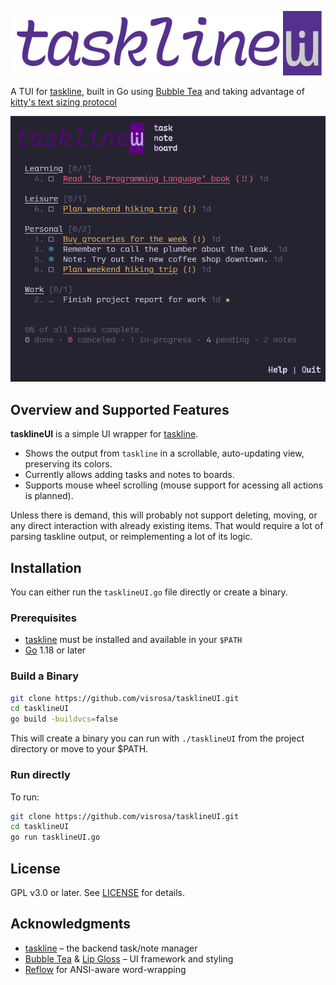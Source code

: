 ![tasklineUI](logo.png)

A TUI for [taskline](https://github.com/perryrh0dan/taskline), built in Go using [Bubble Tea](https://github.com/charmbracelet/bubbletea) and taking advantage of [kitty's text sizing protocol](https://sw.kovidgoyal.net/kitty/text-sizing-protocol/)

![tasklineUI Screenshot](screenshot.png)

## Overview and Supported Features

**tasklineUI** is a simple UI wrapper for [taskline](https://github.com/perryrh0dan/taskline).

- Shows the output from `taskline` in a scrollable, auto-updating view, preserving its colors.
- Currently allows adding tasks and notes to boards.
- Supports mouse wheel scrolling (mouse support for acessing all actions is planned).

Unless there is demand, this will probably not support deleting, moving, or any direct interaction with already existing items. That would require a lot of parsing taskline output, or reimplementing a lot of its logic.


## Installation
You can either run the `tasklineUI.go` file directly or create a binary.

### Prerequisites

- [taskline](https://github.com/perryrh0dan/taskline) must be installed and available in your `$PATH`
- [Go](https://golang.org/) 1.18 or later

### Build a Binary 

```sh
git clone https://github.com/visrosa/tasklineUI.git
cd tasklineUI
go build -buildvcs=false
```

This will create a binary you can run with `./tasklineUI` from the project directory or move to your $PATH.

### Run directly

To run:

```sh
git clone https://github.com/visrosa/tasklineUI.git
cd tasklineUI
go run tasklineUI.go
```

## License

GPL v3.0 or later. See [LICENSE](LICENSE) for details.

## Acknowledgments

- [taskline](https://github.com/perryrh0dan/taskline) – the backend task/note manager
- [Bubble Tea](https://github.com/charmbracelet/bubbletea) & [Lip Gloss](https://github.com/charmbracelet/lipgloss) – UI framework and styling
- [Reflow](https://github.com/muesli/reflow) for ANSI-aware word-wrapping
  

